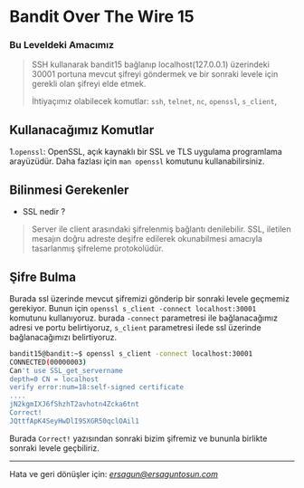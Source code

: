 # Bandit Over The Wire **15**

### Bu Leveldeki Amacımız 
> SSH kullanarak bandit15 bağlanıp localhost(127.0.0.1) üzerindeki 30001 portuna mevcut şifreyi göndermek ve bir sonraki levele için gerekli olan şifreyi elde etmek.
> 
> İhtiyaçımız olabilecek komutlar: `ssh`, `telnet`, `nc`, `openssl`, `s_client`,

## Kullanacağımız Komutlar
1.`openssl`: OpenSSL, açık kaynaklı bir SSL ve TLS uygulama programlama arayüzüdür. Daha fazlası için `man openssl` komutunu kullanabilirsiniz.

## Bilinmesi Gerekenler
- SSL nedir ? 
 >Server ile client arasındaki şifrelenmiş bağlantı denilebilir. SSL, iletilen mesajın doğru adreste deşifre edilerek okunabilmesi amacıyla tasarlanmış şifreleme protokolüdür.

## Şifre Bulma
Burada ssl üzerinde mevcut şifremizi gönderip bir sonraki levele geçmemiz gerekiyor. Bunun için `openssl s_client -connect localhost:30001` komutunu kullanıyoruz.
burada `-connect` parametresi ile bağlanacağımız adresi ve portu belirtiyoruz, `s_client` parametresi ilede ssl üzerinde bağlanacağımızı belirtiyoruz.

```bash
bandit15@bandit:~$ openssl s_client -connect localhost:30001
CONNECTED(00000003)
Can't use SSL_get_servername
depth=0 CN = localhost
verify error:num=18:self-signed certificate
....
jN2kgmIXJ6fShzhT2avhotn4Zcka6tnt
Correct!
JQttfApK4SeyHwDlI9SXGR50qclOAil1
```
Burada `Correct!` yazısından sonraki bizim şifremiz ve bununla birlikte sonraki levele geçbiliriz.

<hr/>

Hata ve geri dönüşler için: *[ersagun@ersaguntosun.com ](mailto:ersagun@ersaguntosun.com)*